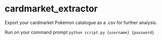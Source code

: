 # cardmarket_extractor
Export your cardmarket Pokemon catalogue as a .csv for further analysis.

Run on your command prompt `python script.py {username} {password}`

